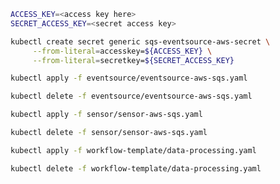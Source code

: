 ```bash
ACCESS_KEY=<access key here>
SECRET_ACCESS_KEY=<secret access key>
```

```bash
kubectl create secret generic sqs-eventsource-aws-secret \
     --from-literal=accesskey=${ACCESS_KEY} \
     --from-literal=secretkey=${SECRET_ACCESS_KEY}
```

```bash
kubectl apply -f eventsource/eventsource-aws-sqs.yaml
```

```bash
kubectl delete -f eventsource/eventsource-aws-sqs.yaml
```
```bash
kubectl apply -f sensor/sensor-aws-sqs.yaml
```

```bash
kubectl delete -f sensor/sensor-aws-sqs.yaml
```

```bash
kubectl apply -f workflow-template/data-processing.yaml
```

```bash
kubectl delete -f workflow-template/data-processing.yaml
```